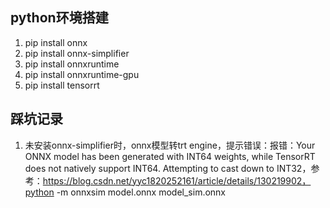 ## python环境搭建
1. pip install onnx
2. pip install onnx-simplifier
3. pip install onnxruntime
4. pip install onnxruntime-gpu
5. pip install tensorrt

## 踩坑记录
1. 未安装onnx-simplifier时，onnx模型转trt engine，提示错误：报错：Your ONNX model has been generated with INT64 weights, while TensorRT does not natively support INT64. Attempting to cast down to INT32，参考：https://blog.csdn.net/yyc1820252161/article/details/130219902，python -m onnxsim model.onnx model_sim.onnx

